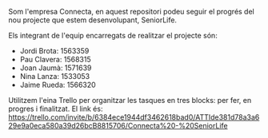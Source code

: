 
Som l'empresa Connecta, en aquest repositori podeu seguir el progrés del nou projecte que estem desenvolupant, SeniorLife.

Els integrant de l'equip encarregats de realitzar el projecte són:
  - Jordi Brota: 1563359
  - Pau Clavera: 1568315
  - Joan Jaumà: 1571639
  - Nina Lanza: 1533053
  - Jaime Rueda: 1566320

Utilitzem l'eina Trello per organitzar les tasques en tres blocks: per fer, en progres i finalitzat. 
El link és: https://trello.com/invite/b/6384ece1944df3462618bad0/ATTIde381d78a3a629e9a0eca580a39d26bcB8815706/Connecta%20-%20SeniorLife
